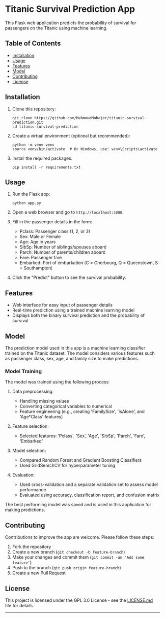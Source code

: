 # Titanic Survival Prediction App

This Flask web application predicts the probability of survival for passengers on the Titanic using machine learning.

## Table of Contents

- [Installation](#installation)
- [Usage](#usage)
- [Features](#features)
- [Model](#model)
- [Contributing](#contributing)
- [License](#license)

## Installation

1. Clone this repository:
   ```
   git clone https://github.com/MahmoudMohajer/titanic-survival-prediction.git
   cd titanic-survival-prediction
   ```

2. Create a virtual environment (optional but recommended):
   ```
   python -m venv venv
   source venv/bin/activate  # On Windows, use: venv\Scripts\activate
   ```

3. Install the required packages:
   ```
   pip install -r requirements.txt
   ```

## Usage

1. Run the Flask app:
   ```
   python app.py
   ```

2. Open a web browser and go to `http://localhost:5000`.

3. Fill in the passenger details in the form:
   - Pclass: Passenger class (1, 2, or 3)
   - Sex: Male or Female
   - Age: Age in years
   - SibSp: Number of siblings/spouses aboard
   - Parch: Number of parents/children aboard
   - Fare: Passenger fare
   - Embarked: Port of embarkation (C = Cherbourg, Q = Queenstown, S = Southampton)

4. Click the "Predict" button to see the survival probability.

## Features

- Web interface for easy input of passenger details
- Real-time prediction using a trained machine learning model
- Displays both the binary survival prediction and the probability of survival

## Model

The prediction model used in this app is a machine learning classifier trained on the Titanic dataset. The model considers various features such as passenger class, sex, age, and family size to make predictions.

### Model Training

The model was trained using the following process:

1. Data preprocessing:
   - Handling missing values
   - Converting categorical variables to numerical
   - Feature engineering (e.g., creating 'FamilySize', 'IsAlone', and 'Age*Class' features)

2. Feature selection:
   - Selected features: 'Pclass', 'Sex', 'Age', 'SibSp', 'Parch', 'Fare', 'Embarked'

3. Model selection:
   - Compared Random Forest and Gradient Boosting Classifiers
   - Used GridSearchCV for hyperparameter tuning

4. Evaluation:
   - Used cross-validation and a separate validation set to assess model performance
   - Evaluated using accuracy, classification report, and confusion matrix

The best performing model was saved and is used in this application for making predictions.

## Contributing

Contributions to improve the app are welcome. Please follow these steps:

1. Fork the repository
2. Create a new branch (`git checkout -b feature-branch`)
3. Make your changes and commit them (`git commit -am 'Add some feature'`)
4. Push to the branch (`git push origin feature-branch`)
5. Create a new Pull Request

## License

This project is licensed under the GPL 3.0 License - see the [LICENSE.md](LICENSE.md) file for details.

---
